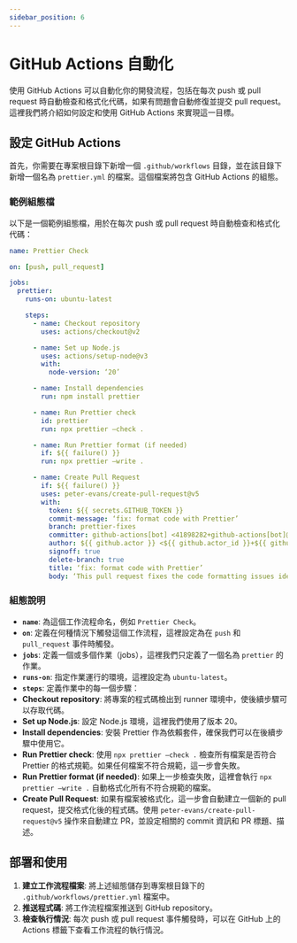 ```yaml
---
sidebar_position: 6
---
```


# GitHub Actions 自動化

使用 GitHub Actions 可以自動化你的開發流程，包括在每次 push 或 pull request 時自動檢查和格式化代碼，如果有問題會自動修復並提交 pull request。這裡我們將介紹如何設定和使用 GitHub Actions 來實現這一目標。

## 設定 GitHub Actions

首先，你需要在專案根目錄下新增一個 `.github/workflows` 目錄，並在該目錄下新增一個名為 `prettier.yml` 的檔案。這個檔案將包含 GitHub Actions 的組態。

### 範例組態檔

以下是一個範例組態檔，用於在每次 push 或 pull request 時自動檢查和格式化代碼：

```yaml
name: Prettier Check

on: [push, pull_request]

jobs:
  prettier:
    runs-on: ubuntu-latest

    steps:
      - name: Checkout repository
        uses: actions/checkout@v2

      - name: Set up Node.js
        uses: actions/setup-node@v3
        with:
          node-version: ‘20’

      - name: Install dependencies
        run: npm install prettier

      - name: Run Prettier check
        id: prettier
        run: npx prettier —check .

      - name: Run Prettier format (if needed)
        if: ${{ failure() }}
        run: npx prettier —write .

      - name: Create Pull Request
        if: ${{ failure() }}
        uses: peter-evans/create-pull-request@v5
        with:
          token: ${{ secrets.GITHUB_TOKEN }}
          commit-message: ‘fix: format code with Prettier’
          branch: prettier-fixes
          committer: github-actions[bot] <41898282+github-actions[bot]@users.noreply.github.com>
          author: ${{ github.actor }} <${{ github.actor_id }}+${{ github.actor }}@users.noreply.github.com>
          signoff: true
          delete-branch: true
          title: ‘fix: format code with Prettier’
          body: ‘This pull request fixes the code formatting issues identified by Prettier.’
```

### 組態說明

- **`name`**: 為這個工作流程命名，例如 `Prettier Check`。
- **`on`**: 定義在何種情況下觸發這個工作流程，這裡設定為在 `push` 和 `pull_request` 事件時觸發。
- **`jobs`**: 定義一個或多個作業（jobs），這裡我們只定義了一個名為 `prettier` 的作業。
- **`runs-on`**: 指定作業運行的環境，這裡設定為 `ubuntu-latest`。
- **`steps`**: 定義作業中的每一個步驟：
- **Checkout repository**: 將專案的程式碼檢出到 runner 環境中，使後續步驟可以存取代碼。
- **Set up Node.js**: 設定 Node.js 環境，這裡我們使用了版本 20。
- **Install dependencies**: 安裝 Prettier 作為依賴套件，確保我們可以在後續步驟中使用它。
- **Run Prettier check**: 使用 `npx prettier —check .` 檢查所有檔案是否符合 Prettier 的格式規範。如果任何檔案不符合規範，這一步會失敗。
- **Run Prettier format (if needed)**: 如果上一步檢查失敗，這裡會執行 `npx prettier —write .` 自動格式化所有不符合規範的檔案。
- **Create Pull Request**: 如果有檔案被格式化，這一步會自動建立一個新的 pull request，提交格式化後的程式碼。使用 `peter-evans/create-pull-request@v5` 操作來自動建立 PR，並設定相關的 commit 資訊和 PR 標題、描述。

## 部署和使用

1. **建立工作流程檔案**: 將上述組態儲存到專案根目錄下的 `.github/workflows/prettier.yml` 檔案中。
2. **推送程式碼**: 將工作流程檔案推送到 GitHub repository。
3. **檢查執行情況**: 每次 push 或 pull request 事件觸發時，可以在 GitHub 上的 Actions 標籤下查看工作流程的執行情況。
